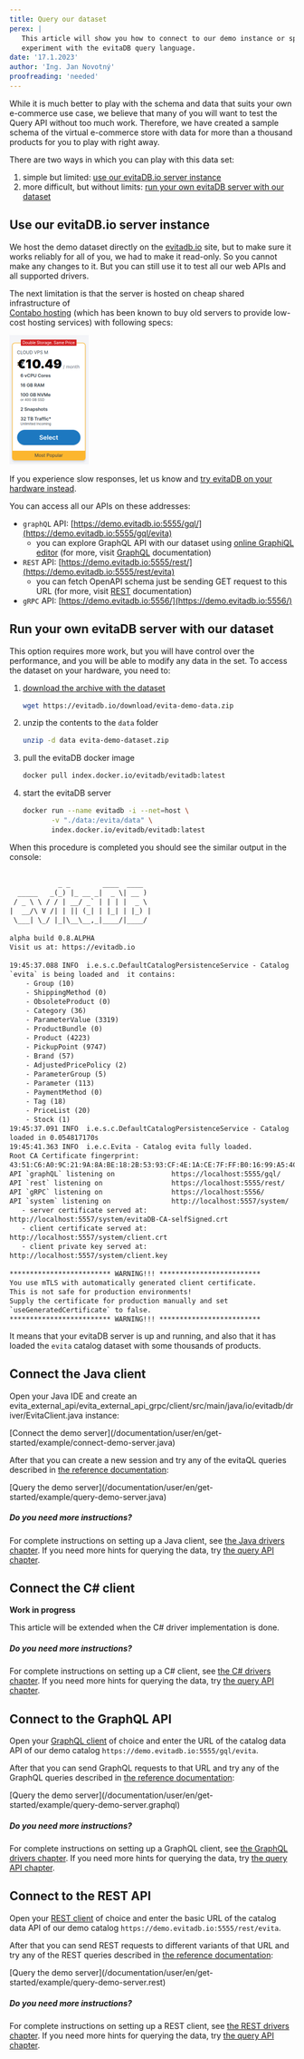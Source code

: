 ```yaml
---
title: Query our dataset
perex: |
   This article will show you how to connect to our demo instance or spin up a demo instance on your own hardware and 
   experiment with the evitaDB query language.  
date: '17.1.2023'
author: 'Ing. Jan Novotný'
proofreading: 'needed'
---
```


While it is much better to play with the schema and data that suits your own e-commerce use case, we believe that
many of you will want to test the Query API without too much work. Therefore, we have created a sample schema of 
the virtual e-commerce store with data for more than a thousand products for you to play with right away.

There are two ways in which you can play with this data set:

1. simple but limited: [use our evitaDB.io server instance](#use-our-evitadbio-server-instance)
2. more difficult, but without limits: [run your own evitaDB server with our dataset](#run-your-own-evitadb-server-with-our-dataset)

## Use our evitaDB.io server instance

We host the demo dataset directly on the [evitadb.io](https://evitadb.io) site, but to make sure it works reliably for 
all of you, we had to make it read-only. So you cannot make any changes to it. But you can still use it to test all our 
web APIs and all supported drivers.

The next limitation is that the server is hosted on cheap shared infrastructure of  
[Contabo hosting](https://contabo.com/en/vps/) (which has been known to buy old servers to provide low-cost hosting 
services) with following specs:

![Server specs](assets/contabo-hosting.png)

If you experience slow responses, let us know and 
[try evitaDB on your hardware instead](#run-your-own-evitadb-server-with-our-dataset).

You can access all our APIs on these addresses:

- `graphQL` API: [https://demo.evitadb.io:5555/gql/](https://demo.evitadb.io:5555/gql/evita)
   - you can explore GraphQL API with our dataset using [online GraphiQL editor](https://cloud.hasura.io/public/graphiql?endpoint=https%3A%2F%2Fdemo.evitadb.io%3A5555%2Fgql%2Fevita) (for more, visit [GraphQL](../use/connectors/graphql.md) documentation)
- `REST` API: [https://demo.evitadb.io:5555/rest/](https://demo.evitadb.io:5555/rest/evita)
   - you can fetch OpenAPI schema just be sending GET request to this URL (for more, visit [REST](../use/connectors/rest.md) documentation)
- `gRPC` API: [https://demo.evitadb.io:5556/](https://demo.evitadb.io:5556/)

## Run your own evitaDB server with our dataset

This option requires more work, but you will have control over the performance, and you will be able to modify any data 
in the set. To access the dataset on your hardware, you need to:

1. [download the archive with the dataset](https://evitadb.io/download/evita-demo-dataset.zip)
   ```bash
   wget https://evitadb.io/download/evita-demo-data.zip
   ```

2. unzip the contents to the `data` folder
   ```bash
   unzip -d data evita-demo-dataset.zip
   ```

3. pull the evitaDB docker image
   ```bash
   docker pull index.docker.io/evitadb/evitadb:latest
   ```
4. start the evitaDB server
   ```bash
   docker run --name evitadb -i --net=host \
          -v "./data:/evita/data" \
          index.docker.io/evitadb/evitadb:latest
   ```

When this procedure is completed you should see the similar output in the console:

```plain

            _ _        ____  ____  
  _____   _(_) |_ __ _|  _ \| __ ) 
 / _ \ \ / / | __/ _` | | | |  _ \ 
|  __/\ V /| | || (_| | |_| | |_) |
 \___| \_/ |_|\__\__,_|____/|____/ 

alpha build 0.8.ALPHA
Visit us at: https://evitadb.io

19:45:37.088 INFO  i.e.s.c.DefaultCatalogPersistenceService - Catalog `evita` is being loaded and  it contains:
	- Group (10)
	- ShippingMethod (0)
	- ObsoleteProduct (0)
	- Category (36)
	- ParameterValue (3319)
	- ProductBundle (0)
	- Product (4223)
	- PickupPoint (9747)
	- Brand (57)
	- AdjustedPricePolicy (2)
	- ParameterGroup (5)
	- Parameter (113)
	- PaymentMethod (0)
	- Tag (18)
	- PriceList (20)
	- Stock (1)
19:45:37.091 INFO  i.e.s.c.DefaultCatalogPersistenceService - Catalog loaded in 0.054817170s
19:45:41.363 INFO  i.e.c.Evita - Catalog evita fully loaded.
Root CA Certificate fingerprint:        43:51:C6:A0:9C:21:9A:8A:BE:18:2B:53:93:CF:4E:1A:CE:7F:FF:B0:16:99:A5:4C:22:52:25:09:72:6F:5C:E3
API `graphQL` listening on              https://localhost:5555/gql/
API `rest` listening on                 https://localhost:5555/rest/
API `gRPC` listening on                 https://localhost:5556/
API `system` listening on               http://localhost:5557/system/
   - server certificate served at:      http://localhost:5557/system/evitaDB-CA-selfSigned.crt
   - client certificate served at:      http://localhost:5557/system/client.crt
   - client private key served at:      http://localhost:5557/system/client.key

************************* WARNING!!! *************************
You use mTLS with automatically generated client certificate.
This is not safe for production environments!
Supply the certificate for production manually and set `useGeneratedCertificate` to false.
************************* WARNING!!! *************************
```

It means that your evitaDB server is up and running, and also that it has loaded the `evita` catalog dataset with some
thousands of products.

<LanguageSpecific to="evitaql,java">

## Connect the Java client

Open your Java IDE and create an <SourceClass>evita_external_api/evita_external_api_grpc/client/src/main/java/io/evitadb/driver/EvitaClient.java</SourceClass>
instance:

<SourceCodeTabs>
[Connect the demo server](/documentation/user/en/get-started/example/connect-demo-server.java)
</SourceCodeTabs>

After that you can create a new session and try any of the evitaQL queries described in 
[the reference documentation](../query/basics.md):

<SourceCodeTabs requires="ignoreTest,/documentation/user/en/get-started/example/connect-demo-server.java" langSpecificTabOnly>
[Query the demo server](/documentation/user/en/get-started/example/query-demo-server.java)
</SourceCodeTabs>

<Note type="info">

<NoteTitle toggles="true">

##### Do you need more instructions?

</NoteTitle>

For complete instructions on setting up a Java client, see [the Java drivers chapter](../use/connectors/java.md).
If you need more hints for querying the data, try [the query API chapter](../use/query-api.md).

</Note>

</LanguageSpecific>

<LanguageSpecific to="csharp">

## Connect the C# client

**Work in progress**

This article will be extended when the C# driver implementation is done.

<Note type="info">

<NoteTitle toggles="true">

##### Do you need more instructions?

</NoteTitle>

For complete instructions on setting up a C# client, see [the C# drivers chapter](../use/connectors/c-sharp.md).
If you need more hints for querying the data, try [the query API chapter](../use/query-api.md).
</Note>

</LanguageSpecific>

<LanguageSpecific to="graphql">

## Connect to the GraphQL API

Open your [GraphQL client](../use/connectors/graphql.md#recommended-ides) of choice and enter
the URL of the catalog data API of our demo catalog `https://demo.evitadb.io:5555/gql/evita`.

After that you can send GraphQL requests to that URL and try any of the GraphQL queries described in
[the reference documentation](../query/basics.md):

<SourceCodeTabs requires="ignoreTest" langSpecificTabOnly>
[Query the demo server](/documentation/user/en/get-started/example/query-demo-server.graphql)
</SourceCodeTabs>

<Note type="info">

<NoteTitle toggles="true">

##### Do you need more instructions?

</NoteTitle>

For complete instructions on setting up a GraphQL client, see [the GraphQL drivers chapter](../use/connectors/graphql.md).
If you need more hints for querying the data, try [the query API chapter](../use/query-api.md).

</Note>

</LanguageSpecific>

<LanguageSpecific to="rest">

## Connect to the REST API

Open your [REST client](../use/connectors/rest.md#recommended-ides) of choice and enter
the basic URL of the catalog data API of our demo catalog `https://demo.evitadb.io:5555/rest/evita`.

After that you can send REST requests to different variants of that URL and try any of the REST queries described in
[the reference documentation](../query/basics.md):

<SourceCodeTabs requires="ignoreTest" langSpecificTabOnly>
[Query the demo server](/documentation/user/en/get-started/example/query-demo-server.rest)
</SourceCodeTabs>

<Note type="info">

<NoteTitle toggles="true">

##### Do you need more instructions?

</NoteTitle>

For complete instructions on setting up a REST client, see [the REST drivers chapter](../use/connectors/rest.md).
If you need more hints for querying the data, try [the query API chapter](../use/query-api.md).

</Note>

</LanguageSpecific>